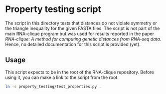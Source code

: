 # Property testing script

The script in this directory tests that distances do not violate symmetry or the
triangle inequality for the given FASTA files. The script is not part of the
main RNA-clique program but was used for results reported in the paper
*RNA-clique: A method for computing genetic distances from RNA-seq data*. Hence,
no detailed documentation for this script is provided (yet).

## Usage

This script expects to be in the root of the RNA-clique repository. Before using
it, you can make a link to the script from the root.

```bash
ln -s property_testing/test_properties.py .
```
